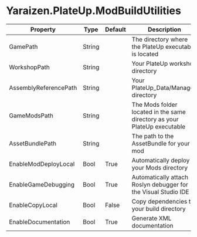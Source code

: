 # Yaraizen.PlateUp.ModBuildUtilities

| Property				| Type		| Default	| Description |
| ---					| ---		| ---		| --- |
| GamePath				| String	|			| The directory where the PlateUp executable is located |
| WorkshopPath			| String	|			| Your PlateUp workshop directory |
| AssemblyReferencePath | String	|			| Your PlateUp_Data/Managed directory |
| GameModsPath			| String	|			| The Mods folder located in the same directory as your PlateUp executable |
| AssetBundlePath		| String	|			| The path to the AssetBundle for your mod |
| EnableModDeployLocal	| Bool		| True		| Automatically deploy to your Mods directory |
| EnableGameDebugging	| Bool		| True		| Automatically attach Roslyn debugger for the Visual Studio IDE |
| EnableCopyLocal		| Bool		| False		| Copy dependencies to your build directory |
| EnableDocumentation	| Bool		| True		| Generate XML documentation |
